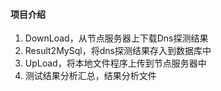 #### 项目介绍
1. DownLoad，从节点服务器上下载Dns探测结果
2. Result2MySql，将dns探测结果存入到数据库中
3. UpLoad，将本地文件程序上传到节点服务器中
4. 测试结果分析汇总，结果分析文件 
